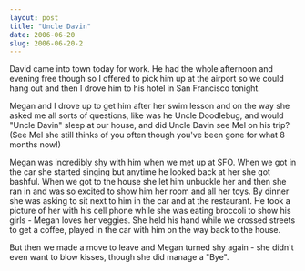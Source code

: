 ```yaml
---
layout: post
title: "Uncle Davin"
date: 2006-06-20
slug: 2006-06-20-2
---
```


David came into town today for work.  He had the whole afternoon and evening free though so I offered to pick him up at the airport so we could hang out and then I drove him to his hotel in San Francisco tonight.

Megan and I drove up to get him after her swim lesson and on the way she asked me all sorts of questions, like was he Uncle Doodlebug, and would &quot;Uncle Davin&quot; sleep at our house, and did Uncle Davin see Mel on his trip?  (See Mel she still thinks of you often though you&apos;ve been gone for what 8 months now!)

Megan was incredibly shy with him when we met up at SFO.  When we got in the car she started singing but anytime he looked back at her she got bashful.  When we got to the house she let him unbuckle her and then she ran in and was so excited to show him her room and all her toys.  By dinner she was asking to sit next to him in the car and at the restaurant.  He took a picture of her with his cell phone while she was eating broccoli to show his girls - Megan loves her veggies.  She held his hand while we crossed streets to get a coffee, played in the car with him on the way back to the house.  

But then we made a move to leave and Megan turned shy again - she didn&apos;t even want to blow kisses, though she did manage a &quot;Bye&quot;.
